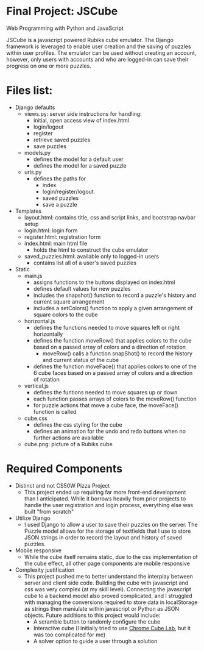 # Final Project: JSCube

Web Programming with Python and JavaScript

JSCube is a javascript powered Rubiks cube emulator.  The Django framework is leveraged to enable user creation and the saving of puzzles within user profiles.  The emulator can be used without creating an account, however, only users with accounts and who are logged-in can save their progress on one or more puzzles.


# Files list:
- Django defaults
    - views.py: server side instructions for handling:
        -   initial, open access view of index.html
        -   login/logout
        -   register
        -   retrieve saved puzzles
        -   save puzzles
    -   models.py
        - defines the model for a default user
        - defines the model for a saved puzzle
    - urls.py
        - defines the paths for
            - index
            - login/register/logout
            - saved puzzles
            - save a puzzle
- Templates
    - layout.html: contains title, css and script links, and bootstrap navbar setup
    - login.html: login form
    - register.html: registration form
    - index.html: main html file
        - holds the html to construct the cube emulator   
    - saved_puzzles.html: available only to logged-in users
        - contains list all of a user's saved puzzles
- Static
    - main.js
        - assigns functions to the buttons displayed on index.html
        - defines default values for new puzzles
        - includes the snapshot() function to record a puzzle's history and current square arrangement
        - includes a setColors() function to apply a given arrangement of square colors to the cube
    - horizontal.js
        - defines the functions needed to move squares left or right horizontally
        - defines the function moveRow() that applies colors to the cube based on a passed array of colors and a direction of rotation
            - moveRow() calls a function snapShot() to record the history and current status of the cube
        - defines the function moveFace() that applies colors to one of the 6 cube faces based on a passed array of colors and a direction of rotation
    - vertical.js
        - defines the funtions needed to move squares up or down
        - each function passes arrays of colors to the moveRow() function
        - for puzzle actions that move a cube face, the moveFace() function is called
    - cube.css
        - defines the css styling for the cube
        - defines an animation for the undo and redo buttons when no further actions are available
    - cube.png: picture of a Rubiks cube

# Required Components
- Distinct and not CS50W Pizza Project
    - This project ended up requiring far more front-end development than I anticipated.  While it borrows heavily from prior projects to handle the user registration and login process, everything else was built "from scratch"
- Utilize Django
    - I used Django to allow a user to save their puzzles on the server.  The Puzzle model allows for the storage of textfields that I use to store JSON strings in order to record the layout and history of saved puzzles.
- Mobile responsive
    - While the cube itself remains static, due to the css implementation of the cube effect, all other page components are mobile responsive
- Complexity justification
    -  This project pushed me to better understand the interplay between server and client side code.  Building the cube with javascript and css was very complex (at my skill level).  Connecting the javascript cube to a backend model also proved complicated, and I struggled with managing the conversions required to store data in localStorage as strings then maniulate within javascript or Python as JSON objects.  Future additions to this project would include:
        - A scramble button to randomly configure the cube
        - Interactive cube (I initially tried to use [Chrome Cube Lab](https://chrome.com/cubelab), but it was too complicated for me)
        - A solver option to guide a user through a solution
